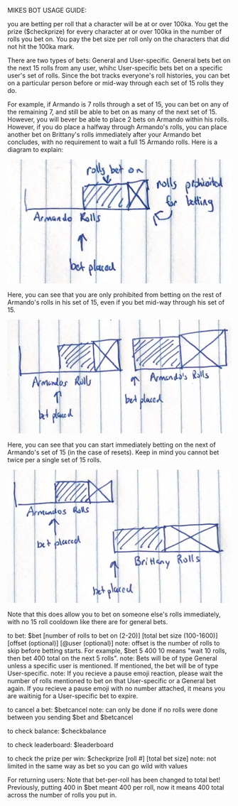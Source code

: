 MIKES BOT USAGE GUIDE:

you are betting per roll that a character will be at or over 100ka. You get the prize ($checkprize) for every character at or over 100ka in the number of rolls you bet on. You pay the bet size per roll only on the characters that did not hit the 100ka mark. 

There are two types of bets: General and User-specific. General bets bet on the next 15 rolls from any user, whihc User-specific bets bet on a specific user's set of rolls. Since the bot tracks everyone's roll histories, you can bet on a particular person before or mid-way through each set of 15 rolls they do.

For example, if Armando is 7 rolls through a set of 15, you can bet on any of the remaining 7, and still be able to bet on as many of the next set of 15. However, you will bever be able to place 2 bets on Armando within his rolls. However, if you do place a halfway through Armando's rolls, you can place another bet on Brittany's rolls immediately after your Armando bet concludes, with no requirement to wait a full 15 Armando rolls. Here is a diagram to explain: 

![alt text](docs/doc1.png)

Here, you can see that you are only prohibited from betting on the rest of Armando's rolls in his set of 15, even if you bet mid-way through his set of 15.

![alt text](docs/doc3.png)

Here, you can see that you can start immediately betting on the next of Armando's set of 15 (in the case of resets). Keep in mind you cannot bet twice per a single set of 15 rolls.

![alt text](docs/doc2.png)

Note that this does allow you to bet on someone else's rolls immediately, with no 15 roll cooldown like there are for general bets. 




to bet: $bet [number of rolls to bet on (2-20)] [total bet size (100-1600)] [offset (optional)] [@user (optional)]
    note: offset is the number of rolls to skip before betting starts. For example, $bet 5 400 10 means "wait 10 rolls, then bet 400 total on the next 5 rolls".
    note: Bets will be of type General unless a specific user is mentioned. If mentioned, the bet will be of type User-specific.
    note: If you recieve a pause emoji reaction, please wait the number of rolls mentioned to bet on that User-specific or a General bet again. If you recieve a pause emoji with no number attached, it means you are waitinig for a User-specific bet to expire.

to cancel a bet: $betcancel 
    note: can only be done if no rolls were done between you sending $bet and $betcancel

to check balance: $checkbalance

to check leaderboard: $leaderboard

to check the prize per win: $checkprize [roll #] [total bet size] 
   note: not limited in the same way as bet so you can go wild with values 

For returning users: Note that bet-per-roll has been changed to total bet! Previously, putting 400 in $bet meant 400 per roll, now it means 400 total across the number of rolls you put in.
